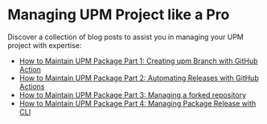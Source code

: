 ---
---
# Managing UPM Project like a Pro

Discover a collection of blog posts to assist you in managing your UPM project with expertise:

- [How to Maintain UPM Package Part 1: Creating upm Branch with GitHub Action](https://medium.com/openupm/how-to-maintain-upm-package-part-1-7b4daf88d4c4)
- [How to Maintain UPM Package Part 2: Automating Releases with GitHub Actions](https://medium.com/openupm/how-to-maintain-upm-package-part-2-f352fbf5f87c)
- [How to Maintain UPM Package Part 3: Managing a forked repository](https://medium.com/openupm/how-to-maintain-upm-package-part-3-2d08294269ad)
- [How to Maintain UPM Package Part 4: Managing Package Release with CLI](https://medium.com/openupm/how-to-maintain-upm-package-part-4-managing-package-release-with-cli-972ff5311163)
